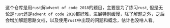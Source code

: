 这个仓库是用`rust`解`advent of code 2018`的题目，主要是为了练习`rust`,
但是无论是`rust`还是`advent of code 2018`都好难，进展特别缓慢，除了解题之外，之后会增加解题思路文档，以及使用`rust`中出现的问题和概念，估计也没啥人看。